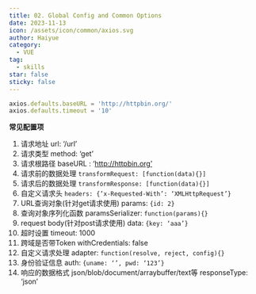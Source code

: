 ```yaml
---
title: 02. Global Config and Common Options
date: 2023-11-13
icon: /assets/icon/common/axios.svg
author: Haiyue
category:
  - VUE
tag:
  - skills
star: false
sticky: false
---
```


```js
axios.defaults.baseURL = 'http://httpbin.org/'
axios.defaults.timeout = '10'
```


**常见配置项**

1. 请求地址 url: ‘/url’
2. 请求类型 method: ‘get’
3. 请求根路径 baseURL : ‘http://httpbin.org’
4. 请求前的数据处理 `transformRequest: [function(data){}]`
5. 请求后的数据处理 `transformResponse: [function(data){}]`
6. 自定义请求头 `headers: {’x-Requested-With’: ‘XMLHttpRequest’}`
7. URL查询对象(针对get请求使用) params: `{id: 2}`
8. 查询对象序列化函数 paramsSerializer: `function(params){}`
9. request body(针对post请求使用) data: `{key: ‘aaa’}`
10. 超时设置 timeout: 1000
11. 跨域是否带Token withCredentials: false
12. 自定义请求处理 adapter: `function(resolve, reject, config){}`
13. 身份验证信息 auth: `{uname: ‘’, pwd: ‘123’}`
14. 响应的数据格式 json/blob/document/arraybuffer/text等    responseType: ‘json’